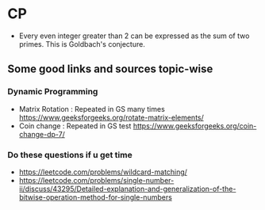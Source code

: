 # CP

- Every even integer greater than 2 can be expressed as the sum of two primes. This is Goldbach's conjecture.  

## Some good links and sources topic-wise
### Dynamic Programming 
- Matrix Rotation : Repeated in GS many times https://www.geeksforgeeks.org/rotate-matrix-elements/
- Coin change : Repeated in GS test https://www.geeksforgeeks.org/coin-change-dp-7/

### Do these questions if u get time 
- https://leetcode.com/problems/wildcard-matching/
- https://leetcode.com/problems/single-number-ii/discuss/43295/Detailed-explanation-and-generalization-of-the-bitwise-operation-method-for-single-numbers
